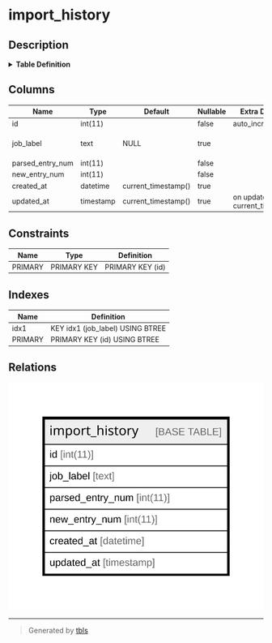 # import_history

## Description

<details>
<summary><strong>Table Definition</strong></summary>

```sql
CREATE TABLE `import_history` (
  `id` int(11) NOT NULL AUTO_INCREMENT COMMENT 'primary id',
  `job_label` text DEFAULT NULL COMMENT 'importer sets joblabel',
  `parsed_entry_num` int(11) NOT NULL,
  `new_entry_num` int(11) NOT NULL,
  `created_at` datetime DEFAULT current_timestamp(),
  `updated_at` timestamp NULL DEFAULT current_timestamp() ON UPDATE current_timestamp(),
  PRIMARY KEY (`id`),
  KEY `idx1` (`job_label`(768))
) ENGINE=InnoDB DEFAULT CHARSET=utf8mb4 COLLATE=utf8mb4_unicode_ci
```

</details>

## Columns

| Name | Type | Default | Nullable | Extra Definition | Children | Parents | Comment |
| ---- | ---- | ------- | -------- | ---------------- | -------- | ------- | ------- |
| id | int(11) |  | false | auto_increment |  |  | primary id |
| job_label | text | NULL | true |  |  |  | importer sets joblabel |
| parsed_entry_num | int(11) |  | false |  |  |  |  |
| new_entry_num | int(11) |  | false |  |  |  |  |
| created_at | datetime | current_timestamp() | true |  |  |  |  |
| updated_at | timestamp | current_timestamp() | true | on update current_timestamp() |  |  |  |

## Constraints

| Name | Type | Definition |
| ---- | ---- | ---------- |
| PRIMARY | PRIMARY KEY | PRIMARY KEY (id) |

## Indexes

| Name | Definition |
| ---- | ---------- |
| idx1 | KEY idx1 (job_label) USING BTREE |
| PRIMARY | PRIMARY KEY (id) USING BTREE |

## Relations

![er](import_history.svg)

---

> Generated by [tbls](https://github.com/k1LoW/tbls)
